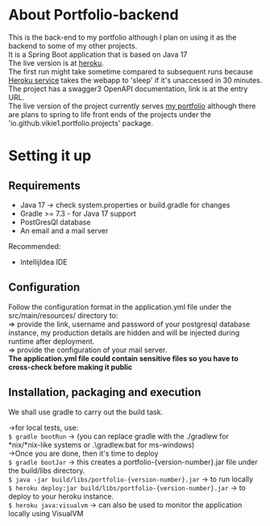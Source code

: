 # About Portfolio-backend
This is the back-end to my portfolio although I plan on using it as the backend to some of my other projects. <br>
It is a Spring Boot application that is based on Java 17 <br>
The live version is at <a href="https://pbvictor.herokuapp.com/">heroku</a>.<br>
The first run might take sometime compared to subsequent runs because <a href="https://www.heroku.com/">Heroku service</a> takes the webapp to 'sleep' if it's unaccessed in 30 minutes.<br>
The project has a swagger3 OpenAPI documentation, link is at the entry URL.<br>
The live version of the project currently serves <a href="https://victormwangi.netlify.app/">my portfolio</a> although there are plans to spring to life front ends of the projects under the 'io.github.vikie1.portfolio.projects' package.

# Setting it up
## Requirements
<ul>
<li>Java 17 -> check system.properties or build.gradle for changes</li>
<li>Gradle >= 7.3 - for Java 17 support</li>
<li>PostGresQl database</li>
<li>An email and a mail server</li>
</ul>

Recommended:
<ul>
<li>IntellijIdea IDE</li>
</ul>

## Configuration
Follow the configuration format in the application.yml file under the src/main/resources/ directory to:<br>
=> provide the link, username and password of your postgresql database instance, my production details are hidden and will be injected during runtime after deployment.<br>
=> provide the configuration of your mail server. <br>
<strong>The application.yml file could contain sensitive files so you have to cross-check before making it public</strong>

## Installation, packaging and execution
We shall use gradle to carry out the build task.

->for local tests, use: <br>
`$ gradle bootRun` -> (you can replace gradle with the ./gradlew for *nix/*nix-like systems or .\gradlew.bat for ms-windows)<br>
->Once you are done, then it's time to deploy<br>
`$ gradle bootJar` -> this creates a portfolio-{version-number}.jar file under the build/libs directory.<br>
`$ java -jar build/libs/portfolio-{version-number}.jar` -> to run locally<br>
`$ heroku deploy:jar build/libs/portfolio-{version-number}.jar` -> to deploy to your heroku instance.<br>
`$ heroku java:visualvm` -> can also be used to monitor the application locally using VisualVM
